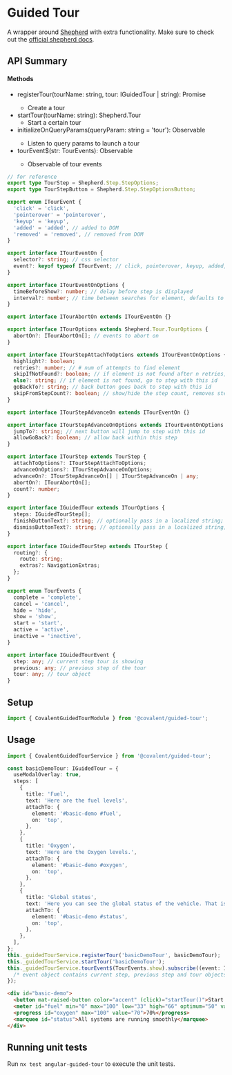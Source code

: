 # Guided Tour

A wrapper around [Shepherd](https://shepherdjs.dev) with extra functionality. Make sure to check out the [official shepherd docs](https://shepherdjs.dev/docs).

## API Summary

#### Methods

- registerTour(tourName: string, tour: IGuidedTour | string): Promise<void>
  - Create a tour
- startTour(tourName: string): Shepherd.Tour
  - Start a certain tour
- initializeOnQueryParams(queryParam: string = 'tour'): Observable<ParamMap>
  - Listen to query params to launch a tour
- tourEvent$(str: TourEvents): Observable<IGuidedTourEvent>
  - Observable of tour events

```ts
// for reference
export type TourStep = Shepherd.Step.StepOptions;
export type TourStepButton = Shepherd.Step.StepOptionsButton;

export enum ITourEvent {
  'click' = 'click',
  'pointerover' = 'pointerover',
  'keyup' = 'keyup',
  'added' = 'added', // added to DOM
  'removed' = 'removed', // removed from DOM
}

export interface ITourEventOn {
  selector?: string; // css selector
  event?: keyof typeof ITourEvent; // click, pointerover, keyup, added, removed
}

export interface ITourEventOnOptions {
  timeBeforeShow?: number; // delay before step is displayed
  interval?: number; // time between searches for element, defaults to 500ms
}

export interface ITourAbortOn extends ITourEventOn {}

export interface ITourOptions extends Shepherd.Tour.TourOptions {
  abortOn?: ITourAbortOn[]; // events to abort on
}

export interface ITourStepAttachToOptions extends ITourEventOnOptions {
  highlight?: boolean;
  retries?: number; // # num of attempts to find element
  skipIfNotFound?: boolean; // if element is not found after n retries, move on to next step
  else?: string; // if element is not found, go to step with this id
  goBackTo?: string; // back button goes back to step with this id
  skipFromStepCount?: boolean; // show/hide the step count, removes step from total count
}

export interface ITourStepAdvanceOn extends ITourEventOn {}

export interface ITourStepAdvanceOnOptions extends ITourEventOnOptions {
  jumpTo?: string; // next button will jump to step with this id
  allowGoBack?: boolean; // allow back within this step
}

export interface ITourStep extends TourStep {
  attachToOptions?: ITourStepAttachToOptions;
  advanceOnOptions?: ITourStepAdvanceOnOptions;
  advanceOn?: ITourStepAdvanceOn[] | ITourStepAdvanceOn | any;
  abortOn?: ITourAbortOn[];
  count?: number;
}

export interface IGuidedTour extends ITourOptions {
  steps: IGuidedTourStep[];
  finishButtonText?: string; // optionally pass in a localized string; default value is 'finish'
  dismissButtonText?: string; // optionally pass in a localized string; default value is 'cancel tour'
}

export interface IGuidedTourStep extends ITourStep {
  routing?: {
    route: string;
    extras?: NavigationExtras;
  };
}

export enum TourEvents {
  complete = 'complete',
  cancel = 'cancel',
  hide = 'hide',
  show = 'show',
  start = 'start',
  active = 'active',
  inactive = 'inactive',
}

export interface IGuidedTourEvent {
  step: any; // current step tour is showing
  previous: any; // previous step of the tour
  tour: any; // tour object
}
```

## Setup

```ts
import { CovalentGuidedTourModule } from '@covalent/guided-tour';
```

## Usage

```ts
import { CovalentGuidedTourService } from '@covalent/guided-tour';

const basicDemoTour: IGuidedTour = {
  useModalOverlay: true,
  steps: [
    {
      title: 'Fuel',
      text: 'Here are the fuel levels',
      attachTo: {
        element: '#basic-demo #fuel',
        on: 'top',
      },
    },
    {
      title: 'Oxygen',
      text: 'Here are the Oxygen levels.',
      attachTo: {
        element: '#basic-demo #oxygen',
        on: 'top',
      },
    },
    {
      title: 'Global status',
      text: 'Here you can see the global status of the vehicle. That is all there is to it!',
      attachTo: {
        element: '#basic-demo #status',
        on: 'top',
      },
    },
  ],
};
this._guidedTourService.registerTour('basicDemoTour', basicDemoTour);
this._guidedTourService.startTour('basicDemoTour');
this._guidedTourService.tourEvent$(TourEvents.show).subscribe((event: IGuidedTourEvent) => {
  /* event object contains current step, previous step and tour objects */
});
```

```html
<div id="basic-demo">
  <button mat-raised-button color="accent" (click)="startTour()">Start tour</button>
  <meter id="fuel" min="0" max="100" low="33" high="66" optimum="50" value="50"></meter>
  <progress id="oxygen" max="100" value="70">70%</progress>
  <marquee id="status">All systems are running smoothly</marquee>
</div>
```

## Running unit tests

Run `nx test angular-guided-tour` to execute the unit tests.

